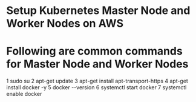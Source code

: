 # Setup Kubernetes Master Node and Worker Nodes on AWS
# Following are common commands for Master Node and Worker Nodes

1 sudo su
2 apt-get update
3 apt-get install apt-transport-https
4 apt-get install docker -y
5 docker --version
6 systemctl start docker
7 systemctl enable docker



